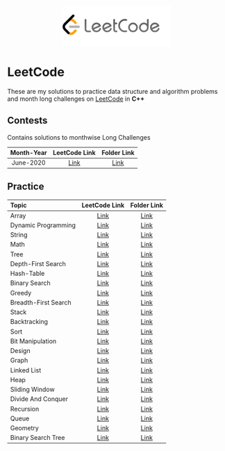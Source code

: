 <p align="center">
  <img src="lclogo.png" width="250">
</p>

# LeetCode

These are my solutions to practice data structure and algorithm problems and month long challenges on [LeetCode](https://leetcode.com/problemset/algorithms/) in **C++**

## Contests

Contains solutions to monthwise Long Challenges

| Month-Year| LeetCode Link| Folder Link|
|  :--------: |  :--------: | :--------: |
| June-2020 | [Link](https://leetcode.com/explore/challenge/card/june-leetcoding-challenge/) | [Link](https://github.com/iamishansharma/PlacePrep/tree/master/DSA/LeetCode/Contests/June)

## Practice

| Topic| LeetCode Link| Folder Link|
|  :-------- |  :--------: | :--------: |
| Array | [Link]() | [Link]()|
| Dynamic Programming | [Link]() | [Link]()|
| String | [Link]() | [Link]()|
| Math | [Link]() | [Link]()|
| Tree | [Link]() | [Link]()|
| Depth-First Search | [Link]() | [Link]()|
| Hash-Table | [Link]() | [Link]()|
| Binary Search | [Link]() | [Link]()|
| Greedy | [Link]() | [Link]()|
| Breadth-First Search | [Link]() | [Link]()|
| Stack | [Link]() | [Link]()|
| Backtracking | [Link]() | [Link]()|
| Sort | [Link]() | [Link]()|
| Bit Manipulation | [Link]() | [Link]()|
| Design | [Link]() | [Link]()|
| Graph | [Link]() | [Link]()|
| Linked List | [Link]() | [Link]()|
| Heap | [Link]() | [Link]()|
| Sliding Window | [Link]() | [Link]()|
| Divide And Conquer | [Link]() | [Link]()|
| Recursion | [Link]() | [Link]()|
| Queue | [Link]() | [Link]()|
| Geometry | [Link]() | [Link]()|
| Binary Search Tree | [Link]() | [Link]()|
